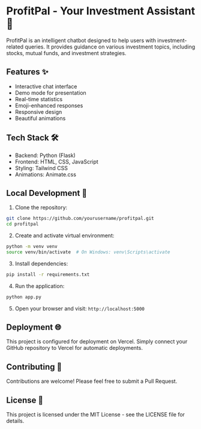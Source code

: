 # ProfitPal - Your Investment Assistant 🤖

ProfitPal is an intelligent chatbot designed to help users with investment-related queries. It provides guidance on various investment topics, including stocks, mutual funds, and investment strategies.

## Features ✨

- Interactive chat interface
- Demo mode for presentation
- Real-time statistics
- Emoji-enhanced responses
- Responsive design
- Beautiful animations

## Tech Stack 🛠

- Backend: Python (Flask)
- Frontend: HTML, CSS, JavaScript
- Styling: Tailwind CSS
- Animations: Animate.css

## Local Development 🚀

1. Clone the repository:
```bash
git clone https://github.com/yourusername/profitpal.git
cd profitpal
```

2. Create and activate virtual environment:
```bash
python -m venv venv
source venv/bin/activate  # On Windows: venv\Scripts\activate
```

3. Install dependencies:
```bash
pip install -r requirements.txt
```

4. Run the application:
```bash
python app.py
```

5. Open your browser and visit: `http://localhost:5000`

## Deployment 🌐

This project is configured for deployment on Vercel. Simply connect your GitHub repository to Vercel for automatic deployments.

## Contributing 🤝

Contributions are welcome! Please feel free to submit a Pull Request.

## License 📝

This project is licensed under the MIT License - see the LICENSE file for details. 
